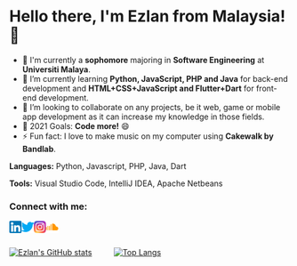 # Hello there, I'm **Ezlan** from Malaysia! 👋

- 🔭 I'm currently a **sophomore** majoring in **Software Engineering** at **Universiti Malaya**.
- 🌱 I’m currently learning **Python, JavaScript, PHP and Java** for back-end development and **HTML+CSS+JavaScript and Flutter+Dart** for front-end development.
- 👯 I’m looking to collaborate on any projects, be it web, game or mobile app development as it can increase my knowledge in those fields.
- 🥅 2021 Goals: **Code more!** 😄
- ⚡ Fun fact: I love to make music on my computer using **Cakewalk by Bandlab**.

**Languages:** Python, Javascript, PHP, Java, Dart

**Tools:** Visual Studio Code, IntelliJ IDEA, Apache Netbeans

### Connect with me:

[<img align="left" alt="LinkedIn" width="22px" src="https://github.com/ezzylan/ezzylan/blob/master/images/linkedin.png" />](https://www.linkedin.com/in/ezlan-zulfiqree/)
[<img align="left" alt="Twitter" width="22px" src="https://github.com/ezzylan/ezzylan/blob/master/images/twitter.png" />](https://twitter.com/ezzylan_)
[<img align="left" alt="Instagram" width="22px" src="https://github.com/ezzylan/ezzylan/blob/master/images/instagram.png" />](https://www.instagram.com/ezzylan_/)
[<img align="left" alt="SoundCloud" width="22px" src="https://github.com/ezzylan/ezzylan/blob/master/images/soundcloud.png" />](https://soundcloud.com/ezulmusic)<br/><br/>

[![Ezlan's GitHub stats](https://github-readme-stats.vercel.app/api?username=ezzylan&theme=react&show_icons=true)](https://github.com/ezzylan/github-readme-stats)&nbsp; &nbsp; &nbsp; &nbsp; &nbsp; [![Top Langs](https://github-readme-stats.vercel.app/api/top-langs/?username=ezzylan&layout=compact&theme=react)](https://github.com/ezzylan/github-readme-stats)
